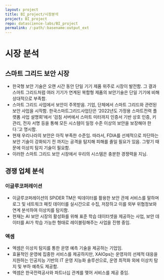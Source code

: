 ```yaml
---
layout: project
title: BI_project/시장분석
project: BI_project
repo: datascience-labs/BI_project
permalink: /:path/:basename:output_ext
---
```


# 시장 분석

## 스마트 그리드 보안 시장
- 한국형 보안 기술은 오랜 시간 동안 단일 기기 제품 위주로 시장이 발전함. 그 결과 스마트 그리드처럼 여러 기기가 연계된 복합형 제품의 보안기술은 단일 기기에 비해 상대적으로 부족함.
- 스마트 그리드 사업에서 보안이 주목받음. 기업, 단체에서 스마트 그리드와 관련된 보안 사업을 시작함. 한국스마트그리드사업단은 ‘2022년도 가정용 스마트전력 플랫폼 사업 설명회’에서 ‘검침 서버에서 스마트 미터까지 인증서 기반 상호 인증, 키 관리, 전자 서명 등을 통해 모든 시스템이 일정 수준 이상의 보안을 보장해야 한다.’고 명시함.
- 현재 우리나라의 보안은 아직 부족한 수준임. 따라서, FDIA를 선제적으로 차단하는 보안 기술이 강화되기 전 까지는 공격을 탐지해 피해를 줄일 필요가 있음. 그렇기 때문에 이상치 탐지 기술이 필요함.
- 이러한 스마트 그리드 보안 시장에서 우리의 시스템은 충분한 경쟁력을 지님.

## 경쟁 업체 분석
### 이글루코퍼레이션
- 이글루코퍼레이션의 SPiDER TM은 빅데이터를 활용한 보안 관제 서비스를 말하며 로그 및 네트워크 패킷 데이터를 실시간으로 수집, 저장하고 이를 외부 위협정보와 연계 분석하여 이상치를 탐지함.
- 현재는 AI 보안 시장의 활성화를 위해 표준 학습 데이터셋을 제공하는 사업, 보안 데이터를 AI가 학습 가능한 형태로 레이블링해주는 사업을 진행 중임.

### 엑셈
- 엑셈은 이상치 탐지를 통한 운영 예측 기술을 제공하는 기업임. 
- 효율적인 운영에 집중한 서비스를 제공하지만, XAIOps는 운영자의 선제적 대응을 지원하는 인공지능 기반의 IT 운영 지능화 솔루션으로, 운영 최적화 외에 이상치 탐지 및 부하 예측도 제공함.
- 엑셈은 한국전력공사와 파트너십 관계를 맺어 서비스를 제공 중임.
